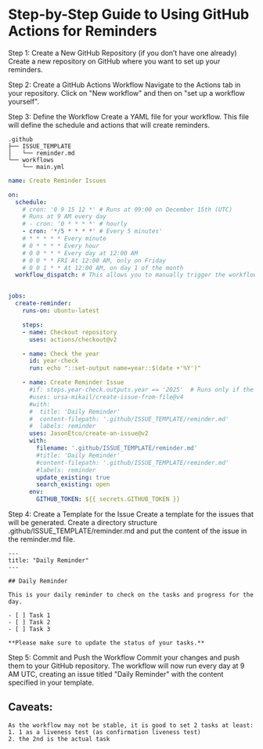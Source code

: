 # Step-by-Step Guide to Using GitHub Actions for Reminders
Step 1: Create a New GitHub Repository (if you don’t have one already)
Create a new repository on GitHub where you want to set up your reminders.

Step 2: Create a GitHub Actions Workflow
Navigate to the Actions tab in your repository.
Click on "New workflow" and then on "set up a workflow yourself".

Step 3: Define the Workflow
Create a YAML file for your workflow. This file will define the schedule and actions that will create reminders.

``` % tree .github
.github
├── ISSUE_TEMPLATE
│   └── reminder.md
└── workflows
    └── main.yml

```

```yaml
name: Create Reminder Issues

on:
  schedule:
    # cron: '0 9 15 12 *' # Runs at 09:00 on December 15th (UTC)
    # Runs at 9 AM every day
    # - cron: '0 * * * *' # hourly
    - cron: '*/5 * * * *' # Every 5 minutes'
    # * * * * * Every minute
    # 0 * * * * Every hour
    # 0 0 * * * Every day at 12:00 AM
    # 0 0 * * FRI At 12:00 AM, only on Friday
    # 0 0 1 * * At 12:00 AM, on day 1 of the month
  workflow_dispatch: # This allows you to manually trigger the workflow


jobs:
  create-reminder:
    runs-on: ubuntu-latest

    steps:
    - name: Checkout repository
      uses: actions/checkout@v2

    - name: Check the year
      id: year-check
      run: echo "::set-output name=year::$(date +'%Y')"

    - name: Create Reminder Issue
      #if: steps.year-check.outputs.year == '2025'  # Runs only if the year is 2025
      #uses: ursa-mikail/create-issue-from-file@v4
      #with:
      #  title: 'Daily Reminder'
      #  content-filepath: '.github/ISSUE_TEMPLATE/reminder.md'
      #  labels: reminder
      uses: JasonEtco/create-an-issue@v2
      with:
        filename: '.github/ISSUE_TEMPLATE/reminder.md'
        #title: 'Daily Reminder'
        #content-filepath: '.github/ISSUE_TEMPLATE/reminder.md'
        #labels: reminder
        update_existing: true
        search_existing: open
      env:
        GITHUB_TOKEN: ${{ secrets.GITHUB_TOKEN }}
```

Step 4: Create a Template for the Issue
Create a template for the issues that will be generated. Create a directory structure .github/ISSUE_TEMPLATE/reminder.md and put the content of the issue in the reminder.md file.

```
---
title: "Daily Reminder"
---

## Daily Reminder

This is your daily reminder to check on the tasks and progress for the day.

- [ ] Task 1
- [ ] Task 2
- [ ] Task 3

**Please make sure to update the status of your tasks.**

```

Step 5: Commit and Push the Workflow
Commit your changes and push them to your GitHub repository. The workflow will now run every day at 9 AM UTC, creating an issue titled "Daily Reminder" with the content specified in your template.

## Caveats:

```
As the workflow may not be stable, it is good to set 2 tasks at least:
1. 1 as a liveness test (as confirmation liveness test)
2. the 2nd is the actual task

```

